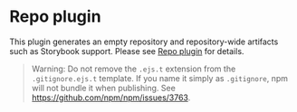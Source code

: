 # Repo plugin

This plugin generates an empty repository and repository-wide artifacts such as
Storybook support. Please see
[Repo plugin](https://code-shaper.dev/docs/reference/repo-plugin.md) for
details.

> Warning: Do not remove the `.ejs.t` extension from the `.gitignore.ejs.t`
> template. If you name it simply as `.gitignore`, npm will not bundle it when
> publishing. See https://github.com/npm/npm/issues/3763.
